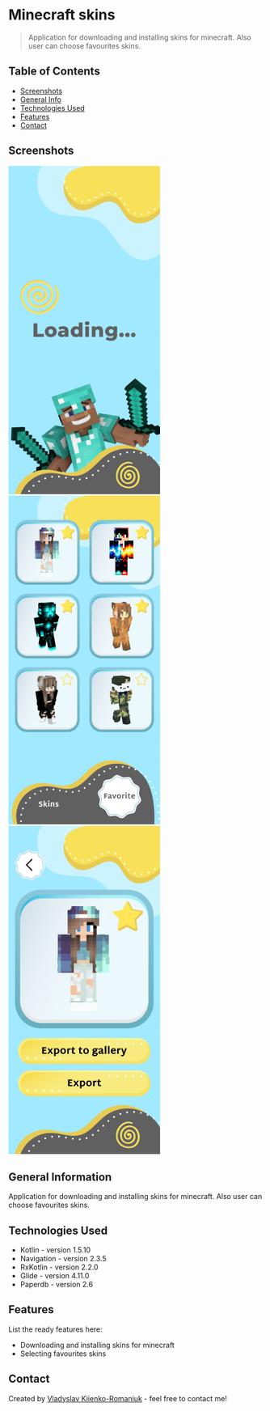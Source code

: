 # Minecraft skins
> Application for downloading and installing skins for minecraft. Also user can choose favourites skins.

## Table of Contents
* [Screenshots](#screenshots)
* [General Info](#general-information)
* [Technologies Used](#technologies-used)
* [Features](#features)
* [Contact](#contact)
<!-- * [License](#license) -->

## Screenshots
<img src="https://raw.githubusercontent.com/FunnyCPP/Skins/master/img/img3_1.png" width="300"> <img src="https://raw.githubusercontent.com/FunnyCPP/Skins/master/img/img3_2.png" width="300"> <img src="https://raw.githubusercontent.com/FunnyCPP/Skins/master/img/img3_3.png" width="300">
<!-- If you have screenshots you'd like to share, include them here. -->


## General Information
Application for downloading and installing skins for minecraft. Also user can choose favourites skins.


## Technologies Used
- Kotlin - version 1.5.10
- Navigation - version 2.3.5
- RxKotlin - version 2.2.0
- Glide - version 4.11.0
- Paperdb - version 2.6


## Features
List the ready features here:
- Downloading and installing  skins for minecraft
- Selecting favourites skins


## Contact
Created by [Vladyslav Kiienko-Romaniuk](https://mail.google.com/mail/u/?authuser=kiienko.romaniuk@gmail.com) - feel free to contact me!

